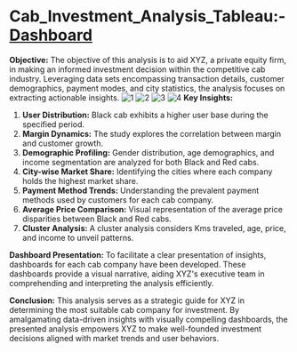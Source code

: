 # Cab_Investment_Analysis_Tableau:- [Dashboard](https://yashjagdale0207.github.io/Cab_Investment_Analysis_Tableau/)

**Objective:**
The objective of this analysis is to aid XYZ, a private equity firm, in making an informed investment decision within the competitive cab industry. Leveraging data sets encompassing transaction details, customer demographics, payment modes, and city statistics, the analysis focuses on extracting actionable insights.
![1](https://github.com/yashjagdale0207/Cab_Investment_Analysis_Tableau/assets/145290827/cf4ee042-892e-4cc8-ac7d-8744f7f94a05)
![2](https://github.com/yashjagdale0207/Cab_Investment_Analysis_Tableau/assets/145290827/15b44e3a-518d-4f61-af2b-f635d9c1f88e)
![3](https://github.com/yashjagdale0207/Cab_Investment_Analysis_Tableau/assets/145290827/de50d8f3-4946-413d-b6ae-590c6ba7f6b2)
![4](https://github.com/yashjagdale0207/Cab_Investment_Analysis_Tableau/assets/145290827/bd912652-3d27-4535-b203-be633e330b5a)
**Key Insights:**
1. **User Distribution:** Black cab exhibits a higher user base during the specified period.
2. **Margin Dynamics:** The study explores the correlation between margin and customer growth.
3. **Demographic Profiling:** Gender distribution, age demographics, and income segmentation are analyzed for both Black and Red cabs.
4. **City-wise Market Share:** Identifying the cities where each company holds the highest market share.
5. **Payment Method Trends:** Understanding the prevalent payment methods used by customers for each cab company.
6. **Average Price Comparison:** Visual representation of the average price disparities between Black and Red cabs.
7. **Cluster Analysis:** A cluster analysis considers Kms traveled, age, price, and income to unveil patterns.

**Dashboard Presentation:**
To facilitate a clear presentation of insights, dashboards for each cab company have been developed. These dashboards provide a visual narrative, aiding XYZ's executive team in comprehending and interpreting the analysis efficiently.

**Conclusion:**
This analysis serves as a strategic guide for XYZ in determining the most suitable cab company for investment. By amalgamating data-driven insights with visually compelling dashboards, the presented analysis empowers XYZ to make well-founded investment decisions aligned with market trends and user behaviors.
